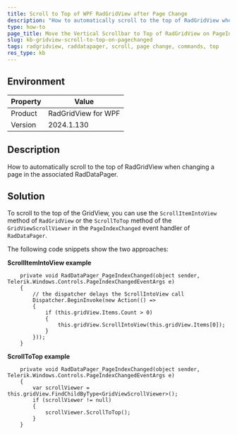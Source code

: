 ```yaml
---
title: Scroll to Top of WPF RadGridView after Page Change
description: "How to automatically scroll to the top of RadGridView when changing pages using RadDataPager buttons."
type: how-to
page_title: Move the Vertical Scrollbar to Top of RadGridView on PageIndexChanged of DataPager
slug: kb-gridview-scroll-to-top-on-pagechanged
tags: radgridview, raddatapager, scroll, page change, commands, top
res_type: kb
---
```


## Environment

| Property | Value |
| --- | --- |
| Product | RadGridView for WPF |
| Version | 2024.1.130 |

## Description

How to automatically scroll to the top of RadGridView when changing a page in the associated RadDataPager.

## Solution

To scroll to the top of the GridView, you can use the `ScrollItemIntoView` method of `RadGridView` or the `ScrollToTop` method of the `GridViewScrollViewer` in the `PageIndexChanged` event handler of `RadDataPager`.

The following code snippets show the two approaches:

__ScrollItemIntoView example__
```XAML
	private void RadDataPager_PageIndexChanged(object sender, Telerik.Windows.Controls.PageIndexChangedEventArgs e)
	{
		// the dispatcher delays the ScrollIntoView call
		Dispatcher.BeginInvoke(new Action(() =>
		{
			if (this.gridView.Items.Count > 0)
			{
				this.gridView.ScrollIntoView(this.gridView.Items[0]);
			}
		}));
	}
```

__ScrollToTop example__
```XAML
	private void RadDataPager_PageIndexChanged(object sender, Telerik.Windows.Controls.PageIndexChangedEventArgs e)
	{
		var scrollViewer = this.gridView.FindChildByType<GridViewScrollViewer>();
		if (scrollViewer != null)
		{
			scrollViewer.ScrollToTop();
		}
	}
```
